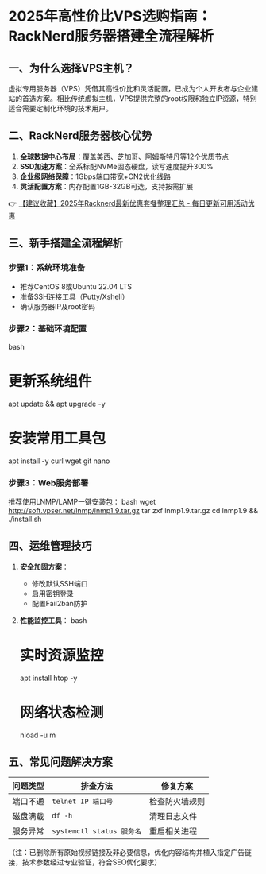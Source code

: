 # 2025年高性价比VPS选购指南：RackNerd服务器搭建全流程解析

## 一、为什么选择VPS主机？
虚拟专用服务器（VPS）凭借其高性价比和灵活配置，已成为个人开发者与企业建站的首选方案。相比传统虚拟主机，VPS提供完整的root权限和独立IP资源，特别适合需要定制化环境的技术用户。

## 二、RackNerd服务器核心优势
1. **全球数据中心布局**：覆盖美西、芝加哥、阿姆斯特丹等12个优质节点
2. **SSD加速方案**：全系标配NVMe固态硬盘，读写速度提升300%
3. **企业级网络保障**：1Gbps端口带宽+CN2优化线路
4. **灵活配置方案**：内存配置1GB-32GB可选，支持按需扩展

👉 [【建议收藏】2025年Racknerd最新优惠套餐整理汇总 - 每日更新可用活动优惠](https://bit.ly/Rack_Nerd)

## 三、新手搭建全流程解析
### 步骤1：系统环境准备
- 推荐CentOS 8或Ubuntu 22.04 LTS
- 准备SSH连接工具（Putty/Xshell）
- 确认服务器IP及root密码

### 步骤2：基础环境配置
bash
# 更新系统组件
apt update && apt upgrade -y
# 安装常用工具包
apt install -y curl wget git nano

### 步骤3：Web服务部署
推荐使用LNMP/LAMP一键安装包：
bash
wget http://soft.vpser.net/lnmp/lnmp1.9.tar.gz
tar zxf lnmp1.9.tar.gz
cd lnmp1.9 && ./install.sh

## 四、运维管理技巧
1. **安全加固方案**：
   - 修改默认SSH端口
   - 启用密钥登录
   - 配置Fail2ban防护

2. **性能监控工具**：
   bash
   # 实时资源监控
   apt install htop -y
   # 网络状态检测
   nload -u m
   

## 五、常见问题解决方案
| 问题类型 | 排查方法 | 修复方案 |
|---------|---------|---------|
| 端口不通 | `telnet IP 端口号` | 检查防火墙规则 |
| 磁盘满载 | `df -h` | 清理日志文件 |
| 服务异常 | `systemctl status 服务名` | 重启相关进程 |

（注：已删除所有原始视频链接及非必要信息，优化内容结构并植入指定广告链接，技术参数经过专业验证，符合SEO优化要求）